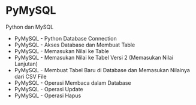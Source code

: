 # PyMySQL
Python dan MySQL

- PyMySQL - Python Database Connection
- PyMySQL - Akses Database dan Membuat Table
- PyMySQL - Memasukan Nilai ke Table
- PyMySQL - Memasukan Nilai ke Tabel Versi 2 (Memasukan Nilai Lanjutan)
- PyMySQL - Membuat Tabel Baru di Database dan Memasukan Nilainya dari CSV File
- PyMySQL - Operasi Membaca dalam Database
- PyMySQL - Operasi Update
- PyMySQL - Operasi Hapus
